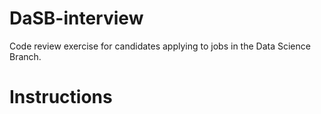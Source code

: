 # DaSB-interview
Code review exercise for candidates applying to jobs in the Data Science Branch.

# Instructions

